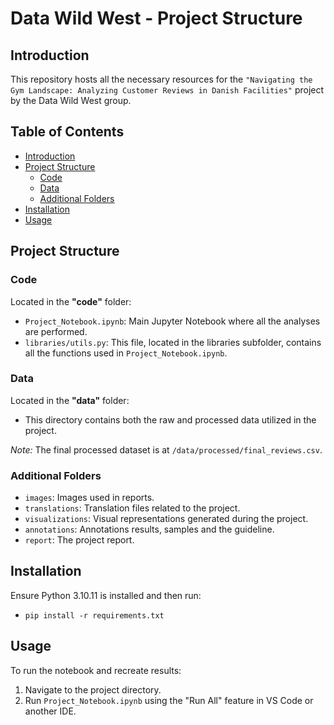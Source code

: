 # Data Wild West - Project Structure

## Introduction
This repository hosts all the necessary resources for the ``"Navigating the Gym Landscape: Analyzing Customer Reviews in Danish Facilities"`` project by the Data Wild West group.

## Table of Contents
- [Introduction](#introduction)
- [Project Structure](#project-structure)
  - [Code](#code)
  - [Data](#data)
  - [Additional Folders](#additional-folders)
- [Installation](#installation)
- [Usage](#usage)

## Project Structure

### Code
Located in the **"code"** folder:
- `Project_Notebook.ipynb`: Main Jupyter Notebook where all the analyses are performed.
- `libraries/utils.py`:  This file, located in the libraries subfolder, contains all the functions used in `Project_Notebook.ipynb`.

### Data
Located in the **"data"** folder:
- This directory contains both the raw and processed data utilized in the project.

*Note:* The final processed dataset is at `/data/processed/final_reviews.csv`.

### Additional Folders
- `images`: Images used in reports.
- `translations`: Translation files related to the project.
- `visualizations`: Visual representations generated during the project.
- `annotations`: Annotations results, samples and the guideline.
- `report`: The project report.

## Installation
Ensure Python 3.10.11 is installed and then run:
- `pip install -r requirements.txt`

## Usage
To run the notebook and recreate results:
1. Navigate to the project directory.
2. Run `Project_Notebook.ipynb` using the "Run All" feature in VS Code or another IDE.